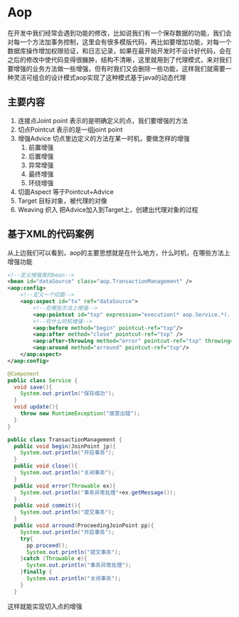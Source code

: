# Aop

在开发中我们经常会遇到功能的修改，比如说我们有一个保存数据的功能，我们会对每一个方法加事务控制，这里会有很多模版代码，再比如要增加功能，对每一个数据库操作增加权限验证，和日志记录，如果在最开始开发时不设计好代码，会在之后的修改中使代码变得很臃肿，结构不清晰，这里就用到了代理模式，来对我们要增强的业务方法做一些增强，但有时我们又会删除一些功能，这样我们就需要一种灵活可组合的设计模式aop实现了这种模式基于java的动态代理

## 主要内容

1. 连接点Joint point 表示的是明确定义的点，我们要增强的方法
2. 切点Pointcut 表示的是一组joint point
3. 增强Advice 切点里边定义的方法在某一时机，要做怎样的增强
    1. 前置增强
    2. 后置增强
    3. 异常增强
    4. 最终增强
    5. 环绕增强
4. 切面Aspect 等于Pointcut+Advice
5. Target 目标对象，被代理的对像
6. Weaving 织入 把Advice加入到Target上，创建出代理对象的过程

## 基于XML的代码案例

从上边我们可以看到，aop的主要思想就是在什么地方，什么时机，在哪些方法上增强功能

```xml
<!--定义增强类的bean-->
<bean id="dataSource" class="aop.TransactionManagement" />
<aop:config>
    <!--定义一个切面-->
    <aop:aspect id="tx" ref="dataSource">
        <!--在哪些方法上增强-->
        <aop:pointcut id="txp" expression="execution(* aop.Service.*(..))" />
        <!--在什么时机增强-->
        <aop:before method="begin" pointcut-ref="txp"/>
        <aop:after method="close" pointcut-ref="txp" />
        <aop:after-throwing method="error" pointcut-ref="txp" throwing="ex"/>
        <aop:around method="arround" pointcut-ref="txp"/>
    </aop:aspect>
</aop:config>
```

```java
@Component
public class Service {
  void save(){
    System.out.println("保存成功");
  }
  void update(){
    throw new RuntimeException("故意出错");
  }
}

public class TransactionManagement {
  public void begin(JoinPoint jp){
    System.out.println("开启事务");
  }
  public void close(){
    System.out.println("关闭事务");
  }
  public void error(Throwable ex){
    System.out.println("事务异常处理"+ex.getMessage());
  }
  public void commit(){
    System.out.println("提交事务");
  }
  public void arround(ProceedingJoinPoint pp){
    System.out.println("开启事务");
    try{
      pp.proceed();
      System.out.println("提交事务");
    }catch (Throwable e){
      System.out.println("事务异常处理");
    }finally {
      System.out.println("关闭事务");
    }
  }

```

这样就能实现切入点的增强
